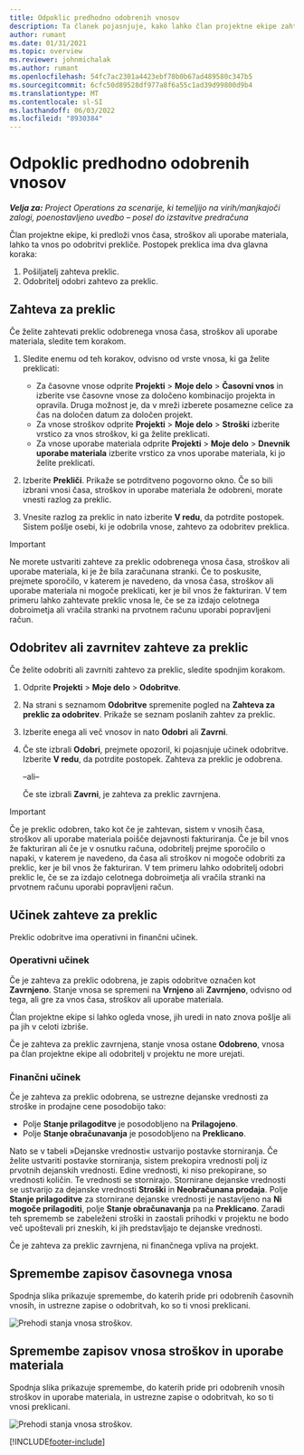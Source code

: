 ```yaml
---
title: Odpoklic predhodno odobrenih vnosov
description: Ta članek pojasnjuje, kako lahko član projektne ekipe zahteva preklic predhodno predloženih in odobrenih zapisov o času, stroških in uporabi materiala ter kako lahko vodja projektov odobri ali zavrne zahteve za preklic.
author: rumant
ms.date: 01/31/2021
ms.topic: overview
ms.reviewer: johnmichalak
ms.author: rumant
ms.openlocfilehash: 54fc7ac2301a4423ebf70b0b67ad489580c347b5
ms.sourcegitcommit: 6cfc50d89528df977a8f6a55c1ad39d99800d9b4
ms.translationtype: MT
ms.contentlocale: sl-SI
ms.lasthandoff: 06/03/2022
ms.locfileid: "8930384"
---
```

# <a name="recall-previously-approved-entries"></a>Odpoklic predhodno odobrenih vnosov

_**Velja za:** Project Operations za scenarije, ki temeljijo na virih/manjkajoči zalogi, poenostavljeno uvedbo – posel do izstavitve predračuna_

Član projektne ekipe, ki predloži vnos časa, stroškov ali uporabe materiala, lahko ta vnos po odobritvi prekliče. Postopek preklica ima dva glavna koraka:

1. Pošiljatelj zahteva preklic.
2. Odobritelj odobri zahtevo za preklic.

## <a name="request-a-recall"></a>Zahteva za preklic

Če želite zahtevati preklic odobrenega vnosa časa, stroškov ali uporabe materiala, sledite tem korakom.

1. Sledite enemu od teh korakov, odvisno od vrste vnosa, ki ga želite preklicati:

    - Za časovne vnose odprite **Projekti** \> **Moje delo** \> **Časovni vnos** in izberite vse časovne vnose za določeno kombinacijo projekta in opravila. Druga možnost je, da v mreži izberete posamezne celice za čas na določen datum za določen projekt.
    - Za vnose stroškov odprite **Projekti** \> **Moje delo** \> **Stroški** izberite vrstico za vnos stroškov, ki ga želite preklicati.
    - Za vnose uporabe materiala odprite **Projekti** \> **Moje delo** \> **Dnevnik uporabe materiala** izberite vrstico za vnos uporabe materiala, ki jo želite preklicati.

2. Izberite **Prekliči**. Prikaže se potrditveno pogovorno okno. Če so bili izbrani vnosi časa, stroškov in uporabe materiala že odobreni, morate vnesti razlog za preklic.
3. Vnesite razlog za preklic in nato izberite **V redu**, da potrdite postopek. Sistem pošlje osebi, ki je odobrila vnose, zahtevo za odobritev preklica.

> [!IMPORTANT]
> Ne morete ustvariti zahteve za preklic odobrenega vnosa časa, stroškov ali uporabe materiala, ki je že bila zaračunana stranki. Če to poskusite, prejmete sporočilo, v katerem je navedeno, da vnosa časa, stroškov ali uporabe materiala ni mogoče preklicati, ker je bil vnos že fakturiran. V tem primeru lahko zahtevate preklic vnosa le, če se za izdajo celotnega dobroimetja ali vračila stranki na prvotnem računu uporabi popravljeni račun.

## <a name="approve-or-reject-a-recall-request"></a>Odobritev ali zavrnitev zahteve za preklic

Če želite odobriti ali zavrniti zahtevo za preklic, sledite spodnjim korakom.

1. Odprite **Projekti** \> **Moje delo** \> **Odobritve**.
2. Na strani s seznamom **Odobritve** spremenite pogled na **Zahteva za preklic za odobritev**. Prikaže se seznam poslanih zahtev za preklic.
3. Izberite enega ali več vnosov in nato **Odobri** ali **Zavrni**.
4. Če ste izbrali **Odobri**, prejmete opozoril, ki pojasnjuje učinek odobritve. Izberite **V redu**, da potrdite postopek. Zahteva za preklic je odobrena.

    –ali–

    Če ste izbrali **Zavrni**, je zahteva za preklic zavrnjena.

> [!IMPORTANT]
> Če je preklic odobren, tako kot če je zahtevan, sistem v vnosih časa, stroškov ali uporabe materiala poišče dejavnosti fakturiranja. Če je bil vnos že fakturiran ali če je v osnutku računa, odobritelj prejme sporočilo o napaki, v katerem je navedeno, da časa ali stroškov ni mogoče odobriti za preklic, ker je bil vnos že fakturiran. V tem primeru lahko odobritelj odobri preklic le, če se za izdajo celotnega dobroimetja ali vračila stranki na prvotnem računu uporabi popravljeni račun.

## <a name="impact-of-a-recall-request"></a>Učinek zahteve za preklic

Preklic odobritve ima operativni in finančni učinek.

### <a name="operational-impact"></a>Operativni učinek

Če je zahteva za preklic odobrena, je zapis odobritve označen kot **Zavrnjeno**. Stanje vnosa se spremeni na **Vrnjeno** ali **Zavrnjeno**, odvisno od tega, ali gre za vnos časa, stroškov ali uporabe materiala.

Član projektne ekipe si lahko ogleda vnose, jih uredi in nato znova pošlje ali pa jih v celoti izbriše.

Če je zahteva za preklic zavrnjena, stanje vnosa ostane **Odobreno**, vnosa pa član projektne ekipe ali odobritelj v projektu ne more urejati.

### <a name="financial-impact"></a>Finančni učinek

Če je zahteva za preklic odobrena, se ustrezne dejanske vrednosti za stroške in prodajne cene posodobijo tako:

- Polje **Stanje prilagoditve** je posodobljeno na **Prilagojeno**.
- Polje **Stanje obračunavanja** je posodobljeno na **Preklicano**.

Nato se v tabeli »Dejanske vrednosti« ustvarijo postavke storniranja. Če želite ustvariti postavke storniranja, sistem prekopira vrednosti polj iz prvotnih dejanskih vrednosti. Edine vrednosti, ki niso prekopirane, so vrednosti količin. Te vrednosti se stornirajo. Stornirane dejanske vrednosti se ustvarijo za dejanske vrednosti **Stroški** in **Neobračunana prodaja**. Polje **Stanje prilagoditve** za stornirane dejanske vrednosti je nastavljeno na **Ni mogoče prilagoditi**, polje **Stanje obračunavanja** pa na **Preklicano**. Zaradi teh sprememb se zabeleženi stroški in zaostali prihodki v projektu ne bodo več upoštevali pri zneskih, ki jih predstavljajo te dejanske vrednosti.

Če je zahteva za preklic zavrnjena, ni finančnega vpliva na projekt.

## <a name="changes-to-time-entry-records"></a>Spremembe zapisov časovnega vnosa

Spodnja slika prikazuje spremembe, do katerih pride pri odobrenih časovnih vnosih, in ustrezne zapise o odobritvah, ko so ti vnosi preklicani.

![Prehodi stanja vnosa stroškov.](media/TimeEntryStateTransitions.png)

## <a name="changes-to-expense-and-material-usage-entry-records"></a>Spremembe zapisov vnosa stroškov in uporabe materiala

Spodnja slika prikazuje spremembe, do katerih pride pri odobrenih vnosih stroškov in uporabe materiala, in ustrezne zapise o odobritvah, ko so ti vnosi preklicani.

![Prehodi stanja vnosa stroškov.](media/ExpenseEntryStateTransitions.png)

[!INCLUDE[footer-include](../includes/footer-banner.md)]
